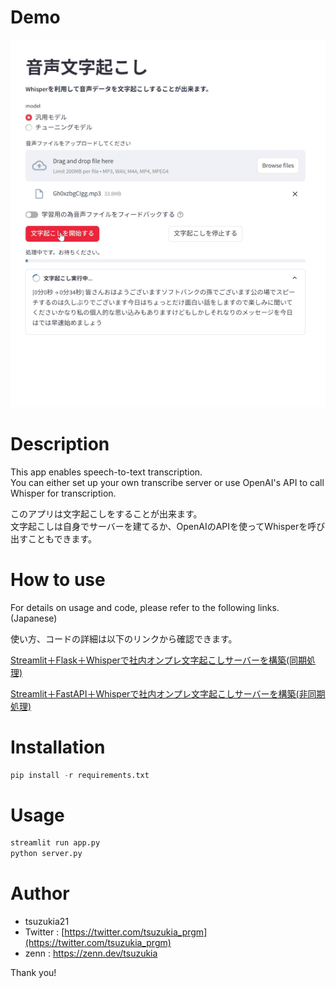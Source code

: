 # Demo

![Demo](./demo.gif)

# Description

This app enables speech-to-text transcription.  
You can either set up your own transcribe server or use OpenAI's API to call Whisper for transcription.  

このアプリは文字起こしをすることが出来ます。  
文字起こしは自身でサーバーを建てるか、OpenAIのAPIを使ってWhisperを呼び出すこともできます。  

# How to use

For details on usage and code, please refer to the following links.(Japanese)

使い方、コードの詳細は以下のリンクから確認できます。

[Streamlit＋Flask＋Whisperで社内オンプレ文字起こしサーバーを構築(同期処理)](https://zenn.dev/tsuzukia/articles/05162d92997634)

[Streamlit＋FastAPI＋Whisperで社内オンプレ文字起こしサーバーを構築(非同期処理)](https://zenn.dev/tsuzukia/articles/2ec8a1fce80b1a)

# Installation

```python
pip install -r requirements.txt
```

# Usage

```python
streamlit run app.py
python server.py
```

# Author

* tsuzukia21
* Twitter : [https://twitter.com/tsuzukia_prgm](https://twitter.com/tsuzukia_prgm)
* zenn : https://zenn.dev/tsuzukia

Thank you!
